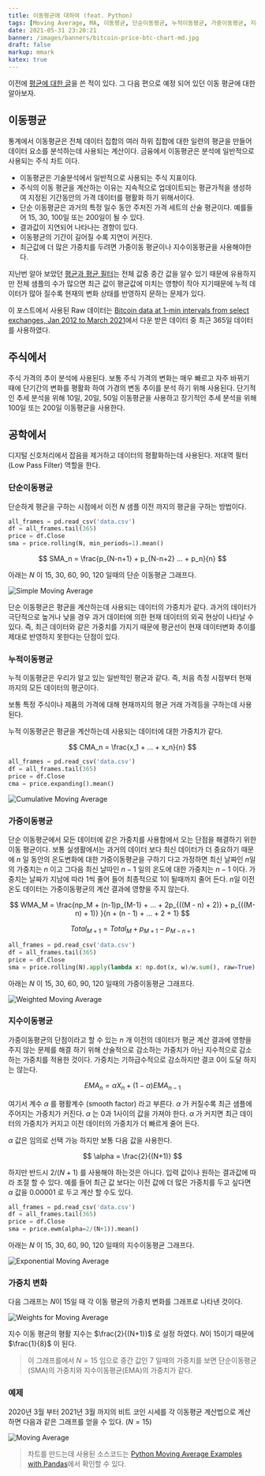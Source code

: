 ```yaml
---
title: 이동평균에 대하여 (feat. Python)
tags: [Moving Average, MA, 이동평균, 단순이동평균, 누적이동평균, 가중이동평균, 지수이동평균, Python, Pandas,]
date: 2021-05-31 23:20:21
banner: /images/banners/bitcoin-price-btc-chart-md.jpg
draft: false
markup: mmark
katex: true
---
```


이전에 [평균에 대한 글](/posts/average-and-average-filter)을 쓴 적이 있다. 그 다음 편으로 예정 되어 있던 이동 평균에 대한 알아보자.

## 이동평균

통계에서 이동평균은 전체 데이터 집합의 여러 하위 집합에 대한 일련의 평균을 만들어 데이터 요소를 분석하는데 사용되는 계산이다. 금융에서 이동평균은 분석에 일반적으로 사용되는 주식 차트 이다.

* 이동평균은 기술분석에서 일반적으로 사용되는 주식 지표이다.
* 주식의 이동 평균을 계산하는 이유는 지속적으로 업데이트되는 평균가적을 생성하여 지정된 기간동안의 가격 데이터를 평활화 하기 위해서이다.
* 단순 이동평균은 과거의 특정 일수 동안 주저진 가격 세트의 산술 평균이다. 예를들어 15, 30, 100일 또는 200일이 될 수 있다.
* 결과값이 지연되어 나타나는 경향이 있다.
* 이동평균의 기간이 길어질 수록 지연이 커진다.
* 최근값에 더 많은 가중치를 두려면 가중이동 평균이나 지수이동평균을 사용해야한다.

지난번 알아 보았던 [평균과 평균 필터](/posts/average-and-average-filter)는 전체 값중 중간 값을 알수 있기 때문에 유용하지만 전체 샘플의 수가 많으면 최근 값이 평균값에 미치는 영향이 작아 지기때문에 누적 데이터가 많아 질수록 현재의 변화 상태를 반영하지 문하는 문제가 있다.

이 포스트에서 사용된 Raw 데이터는 [Bitcoin data at 1-min intervals from select exchanges, Jan 2012 to March 2021](https://www.kaggle.com/mczielinski/bitcoin-historical-data)에서 다운 받은 데이터 중 최근 365일 데이터를 사용하였다.

<!--more-->

## 주식에서

주식 가격의 추이 분석에 사용된다. 보통 주식 가격의 변화는 매우 빠르고 자주 바뀌기 때에  단기간의 변화를 평활화 하여 가경의 변동 추이를 분석 하기 위해 사용된다. 단기적인 추세 분석을 위해 10일, 20일, 50일 이동평균을 사용하고 장기적인 추세 분석을 위해 100일 또는 200일 이동평균을 사용한다. 

## 공학에서

디지털 신호처리에서 잡음을 제거하고 데이터의 평활화하는데 사용된다. 저대역 필터(Low Pass Filter) 역할을 한다.

### 단순이동평균

단순하게 평균을 구하는 시점에서 이전 $N$ 샘플 이전 까지의 평균을 구하는 방법이다.

```python
all_frames = pd.read_csv('data.csv')
df = all_frames.tail(365)
price = df.Close
sma = price.rolling(N, min_periods=1).mean()
```

$$ 
SMA_n = \frac{p_{N-n+1} + p_{N-n+2} ... + p_n}{n}
$$

아래는 $N$ 이 15, 30, 60, 90, 120 일때의 단순 이동평균 그래프다.

![Simple Moving Average](/images/moving-average/sma.svg)

단순 이동평균은 평균을 계산하는데 사용되는 데이터의 가중치가 같다. 과거의 데이터가 극단적으로 높거나 낮을 경우 과거 데이터에 의한 현재 데이터의 외곡 현상이 나타날 수 있다. 즉, 최근 데이터와 같은 가중치를 가지기 때문에 평균선이 현재 데이터변화 추이를 제대로 반영하지 못한다는 단점이 있다.

### 누적이동평균

누적 이동평균은 우리가 알고 있는 일반적인 평균과 같다. 즉, 처음 측정 시점부터 현재 까지의 모든 데이터의 평군이다.

보통 특정 주식이나 제품의 가격에 대해 현재까지의 평균 거래 가격등을 구하는데 사용된다.

누적 이동평균은 평균을 계산하는데 사용되는 데이터에 대한 가중치가 같다. 

$$
CMA_n = \frac{x_1 + ... + x_n}{n}
$$

```python
all_frames = pd.read_csv('data.csv')
df = all_frames.tail(365)
price = df.Close
cma = price.expanding().mean()
```

![Cumulative Moving Average](/images/moving-average/cma.svg)

### 가중이동평균

단순 이동평군에서 모든 데이터에 같은 가중치를 사용함에서 오는 단점을 해결하기 위한 이동 평균이다. 보통 실생활에서는 과거의 데이터 보다 최신 데이터가 더 중요하기 때문에 $n$ 일 동안의 온도변화에 대한 가중이동평균을 구하기 다고 가정하면 최신 날짜인 $n$일의 가중치는 $n$  이고 그다음 최신 날따인 $n - 1$ 일의 온도에 대한 가중치는 $n - 1$ 이다. 가중치는 날짜가 지남에 따라 $1$씩 줄어 들어 최종적으로 $1$이 될때까지 줄어 든다.  $n$일 이전 온도 데이터는 가중이동평균의 계산 결과에 영향을 주지 않는다.

$$
WMA_M = \frac{np_M + (n-1)p_{M-1} + ... + 2p_{((M - n) + 2)} + p_{((M-n) + 1)} }{n + (n - 1) + ... + 2 + 1}
$$

$$
Total_{M+1} = Total_M + p_{M+1} - p_{M-n+1}
$$

```python
all_frames = pd.read_csv('data.csv')
df = all_frames.tail(365)
price = df.Close
sma = price.rolling(N).apply(lambda x: np.dot(x, w)/w.sum(), raw=True)
```

아래는 $N$ 이 15, 30, 60, 90, 120 일때의 가중이동평균 그래프다.

![Weighted Moving Average](/images/moving-average/wma.svg)

### 지수이동평균

가중이동평균의 단점이라고 할 수 있는 $n$ 개 이전의 데이터가 평균 계산 결과에 영향을 주지 않는 문제를 해결 하기 위해 산술적으로 감소하는 가중치가 아닌 지수적으로 감소하는 가중치를 적용한 것이다. 가중치는 기하급수적으로 감소하지만 결코 0이 도달 하지는 않는다.

$$
EMA_n = \alpha X_n + (1 - \alpha)EMA_{n-1}
$$

여기서 계수 $\alpha$ 를 평활계수 (smooth factor) 라고 부른다. $\alpha$ 가 커질수록 최근 샘플에 주어지는 가중치가 커진다. $\alpha$ 는 0과 1사이의 값을 가져야 한다. $\alpha$ 가 커지면 최근 데이터의 가중치가 커지고 이전 데이터의 가중치가 더 빠르게 줄어 든다.

$\alpha$ 값은 임의로 선택 가능 하지만 보통 다음 값을 사용한다.

$$
\alpha = \frac{2}{(N+1)}
$$

하지만 반드시 ${2}/{(N+1)}$ 를 사용해야 하는것은 아니다. 입력 값이나 원하는 결과값에 따라 조절 할 수 있다. 예를 들어 최근 값 보다는 이전 값에 더 많은 가중치를 두고 싶다면 $\alpha$ 값을 $0.00001$ 로 두고 계산 할 수도 있다.

```python
all_frames = pd.read_csv('data.csv')
df = all_frames.tail(365)
price = df.Close
sma = price.ewm(alpha=2/(N+1)).mean()
```

아래는 $N$ 이 15, 30, 60, 90, 120 일때의 지수이동평균 그래프다.

![Exponential Moving Average](/images/moving-average/ema.svg)

### 가중치 변화

다음 그래프는 $N$이 15일 때 각 이동 평균의 가중치 변화를 그래프로 나타낸 것이다.

![Weights for Moving Average](/images/moving-average/weight.svg)

지수 이동 평균의 평활 지수는 $\frac{2}{(N+1)}$ 로 설정 하였다. $N$이 15이기 때문에 $\frac{1}{8}$ 이 된다.

> 이 그래프를에서 $N = 15$ 임으로 중간 값인 $7$ 일때의 가중치를 보면 단순이동평균(SMA)의 가중치와 지수이동평균(EMA)의 가중치가 같다.

### 예제

2020년 3월 부터 2021년 3월 까지의 비트 코인 시세를 각 이동평균 계산법으로 계산하면 다음과 같은 그래프를 얻을 수 있다. ($N=15$)

![Moving Average](/images/moving-average/all.svg)

> 차트를 만드는데 사용된 소스코드는 [Python Moving Average Examples with Pandas](https://github.com/euikook/python-moving-average-examples)에서 확인할 수 있다.